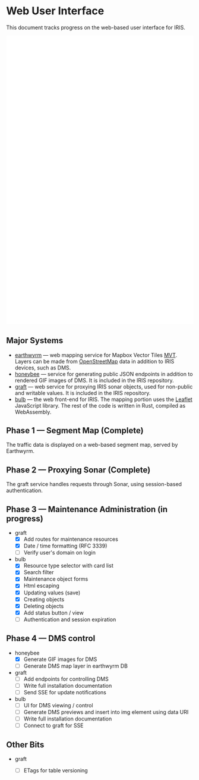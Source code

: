 # Web User Interface

This document tracks progress on the web-based user interface for IRIS.

![ui architecture](images/ui_architecture.svg)

## Major Systems

- [earthwyrm] — web mapping service for Mapbox Vector Tiles [MVT].  Layers can
  be made from [OpenStreetMap] data in addition to IRIS devices, such as DMS.
- [honeybee] — service for generating public JSON endpoints in addition to
  rendered GIF images of DMS.  It is included in the IRIS repository.
- [graft] — web service for proxying IRIS sonar objects, used for non-public and
  writable values.  It is included in the IRIS repository.
- [bulb] — the web front-end for IRIS.  The mapping portion uses the [Leaflet]
  JavaScript library.  The rest of the code is written in Rust, compiled as
  WebAssembly.

## Phase 1 — Segment Map (Complete)

The traffic data is displayed on a web-based segment map, served by Earthwyrm.

## Phase 2 — Proxying Sonar (Complete)

The graft service handles requests through Sonar, using session-based
authentication.

## Phase 3 — Maintenance Administration (in progress)

* graft
  - [X] Add routes for maintenance resources
  - [X] Date / time formatting (RFC 3339)
  - [ ] Verify user's domain on login
* bulb
  - [X] Resource type selector with card list
  - [X] Search filter
  - [X] Maintenance object forms
  - [X] Html escaping
  - [X] Updating values (save)
  - [X] Creating objects
  - [X] Deleting objects
  - [X] Add status button / view
  - [ ] Authentication and session expiration

## Phase 4 — DMS control

* honeybee
  - [X] Generate GIF images for DMS
  - [ ] Generate DMS map layer in earthwyrm DB
* graft
  - [ ] Add endpoints for controlling DMS
  - [ ] Write full installation documentation
  - [ ] Send SSE for update notifications
* bulb
  - [ ] UI for DMS viewing / control
  - [ ] Generate DMS previews and insert into img element using data URI
  - [ ] Write full installation documentation
  - [ ] Connect to graft for SSE

## Other Bits

* graft
  - [ ] ETags for table versioning


[bulb]: https://github.com/mnit-rtmc/iris/tree/master/bulb
[earthwyrm]: https://github.com/DougLau/earthwyrm
[graft]: https://github.com/mnit-rtmc/iris/tree/master/graft
[honeybee]: https://github.com/mnit-rtmc/iris/tree/master/honeybee
[Leaflet]: https://github.com/Leaflet/Leaflet
[MuON]: https://github.com/muon-data/muon
[MVT]: https://docs.mapbox.com/vector-tiles/reference/
[OpenStreetMap]: https://www.openstreetmap.org
